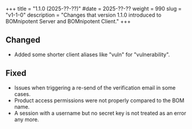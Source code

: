 +++
title = "1.1.0 (2025-??-??)"
#date = 2025-??-??
weight = 990
slug = "v1-1-0"
description = "Changes that version 1.1.0 introduced to BOMnipotent Server and BOMnipotent Client."
+++

## Changed
- Added some shorter client aliases like "vuln" for "vulnerability".

## Fixed
- Issues when triggering a re-send of the verification email in some cases.
- Product access permissions were not properly compared to the BOM name.
- A session with a username but no secret key is not treated as an error any more.
